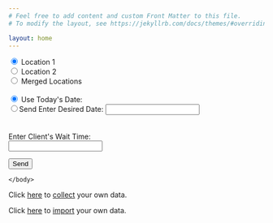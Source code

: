 ```yaml
---
# Feel free to add content and custom Front Matter to this file.
# To modify the layout, see https://jekyllrb.com/docs/themes/#overriding-theme-defaults

layout: home
---
```



<html>
    <head>
    </head>
    <body>
        <form name="wait" netlify>
            <input type="radio" name="location" value="loc1" checked> Location 1<br>
            <input type="radio" name="location" value="loc2"> Location 2<br>
            <input type="radio" name="location" value="merge"> Merged Locations
                <br><br>
            <input type="radio" name="date" checked> Use Today's Date:
            <script> document.write(new Date().toLocaleDateString()); </script>
                <br>
            <input type="radio" name="date" value=<button type="submit">Send</button> Enter Desired Date:
            <input type="text" name="day"><br>
                <br><br>
            Enter Client's Wait Time:<br>
            <input type="text" name="firstinput"><br>
             <p>
   				 <button type="submit">Send</button>
  			</p>
        </form>
       
    </body>
</html>



Click <a href="http://127.0.0.1:4000/collect/">here</a> to <u>collect</u> your own data.

Click <a href="http://127.0.0.1:4000/import2/">here</a> to <u>import</u> your own data.
